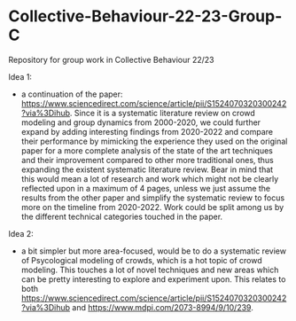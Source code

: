 # Collective-Behaviour-22-23-Group-C
Repository for group work in Collective Behaviour 22/23

Idea 1:  
- a continuation of the paper: https://www.sciencedirect.com/science/article/pii/S1524070320300242?via%3Dihub. Since it is a systematic literature review on crowd modeling and group dynamics from 2000-2020, we could further expand by adding interesting findings from 2020-2022 and compare their performance by mimicking the experience they used on the original paper for a more complete analysis of the state of the art techniques and their improvement compared to other more traditional ones, thus expanding the existent systematic literature review. Bear in mind that this would mean a lot of research and work which might not be clearly reflected upon in a maximum of 4 pages, unless we just assume the results from the other paper and simplify the systematic review to focus more on the timeline from 2020-2022. Work could be split among us by the different technical categories touched in the paper.

Idea 2:  
- a bit simpler but more area-focused, would be to do a systematic review of Psycological modeling of crowds, which is a hot topic of crowd modeling. This touches a lot of novel techniques and new areas which can be pretty interesting to explore and experiment upon. This relates to both https://www.sciencedirect.com/science/article/pii/S1524070320300242?via%3Dihub and https://www.mdpi.com/2073-8994/9/10/239.

